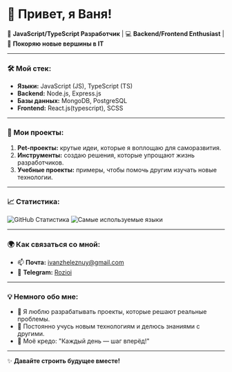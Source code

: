 # 👋 Привет, я Ваня!

🎯 **JavaScript/TypeScript Разработчик** | 💻 **Backend/Frontend Enthusiast** | 🚀 **Покоряю новые вершины в IT**

---

### 🛠️ Мой стек:
- **Языки:** JavaScript (JS), TypeScript (TS)
- **Backend:** Node.js, Express.js
- **Базы данных:** MongoDB, PostgreSQL
- **Frontend:** React.js(typescript), SCSS

---

### 📂 Мои проекты:
1. **Pet-проекты:** крутые идеи, которые я воплощаю для саморазвития.
2. **Инструменты:** создаю решения, которые упрощают жизнь разработчиков.
3. **Учебные проекты:** примеры, чтобы помочь другим изучать новые технологии.

---

### 📈 Статистика:
![GitHub Статистика](https://github-readme-stats.vercel.app/api?username=Rozioi&show_icons=true&theme=tokyonight)
![Самые используемые языки](https://github-readme-stats.vercel.app/api/top-langs/?username=Rozioi&layout=compact&theme=tokyonight)

---

### 🌍 Как связаться со мной:
- 📫 **Почта:** [ivanzheleznuy@gmail.com](mailto:ivanzheleznuy@gmail.com)
- 💬 **Telegram:** [Rozioi](https://t.me/Rozioi)

---

### 💡 Немного обо мне:
- 🚀 Я люблю разрабатывать проекты, которые решают реальные проблемы.
- 🌱 Постоянно учусь новым технологиям и делюсь знаниями с другими.
- 🎯 Моё кредо: "Каждый день — шаг вперёд!"

---

✨ **Давайте строить будущее вместе!**
